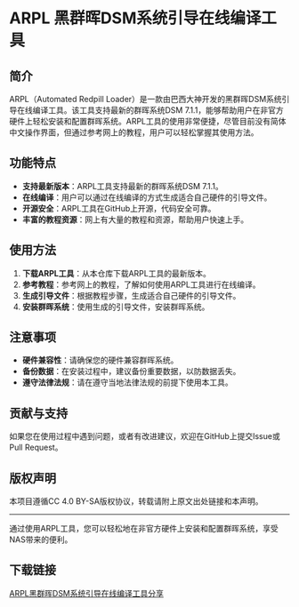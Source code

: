 # ARPL 黑群晖DSM系统引导在线编译工具

## 简介
ARPL（Automated Redpill Loader）是一款由巴西大神开发的黑群晖DSM系统引导在线编译工具。该工具支持最新的群晖系统DSM 7.1.1，能够帮助用户在非官方硬件上轻松安装和配置群晖系统。ARPL工具的使用非常便捷，尽管目前没有简体中文操作界面，但通过参考网上的教程，用户可以轻松掌握其使用方法。

## 功能特点
- **支持最新版本**：ARPL工具支持最新的群晖系统DSM 7.1.1。
- **在线编译**：用户可以通过在线编译的方式生成适合自己硬件的引导文件。
- **开源安全**：ARPL工具在GitHub上开源，代码安全可靠。
- **丰富的教程资源**：网上有大量的教程和资源，帮助用户快速上手。

## 使用方法
1. **下载ARPL工具**：从本仓库下载ARPL工具的最新版本。
2. **参考教程**：参考网上的教程，了解如何使用ARPL工具进行在线编译。
3. **生成引导文件**：根据教程步骤，生成适合自己硬件的引导文件。
4. **安装群晖系统**：使用生成的引导文件，安装群晖系统。

## 注意事项
- **硬件兼容性**：请确保您的硬件兼容群晖系统。
- **备份数据**：在安装过程中，建议备份重要数据，以防数据丢失。
- **遵守法律法规**：请在遵守当地法律法规的前提下使用本工具。

## 贡献与支持
如果您在使用过程中遇到问题，或者有改进建议，欢迎在GitHub上提交Issue或Pull Request。

## 版权声明
本项目遵循CC 4.0 BY-SA版权协议，转载请附上原文出处链接和本声明。

---

通过使用ARPL工具，您可以轻松地在非官方硬件上安装和配置群晖系统，享受NAS带来的便利。

## 下载链接

[ARPL黑群晖DSM系统引导在线编译工具分享](https://pan.quark.cn/s/526b2f2c2865)